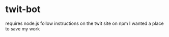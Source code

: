 # twit-bot
requires node.js follow instructions on the twit site on npm
I wanted a place to save my work
